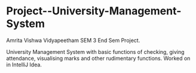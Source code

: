 # Project--University-Management-System
Amrita Vishwa Vidyapeetham SEM 3 End Sem Project.

University Management System with basic functions of checking, giving attendance, visualising marks and other rudimentary functions.
Worked on in IntelliJ Idea. 

